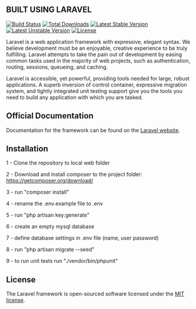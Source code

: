 ## BUILT USING LARAVEL

[![Build Status](https://travis-ci.org/laravel/framework.svg)](https://travis-ci.org/laravel/framework)
[![Total Downloads](https://poser.pugx.org/laravel/framework/d/total.svg)](https://packagist.org/packages/laravel/framework)
[![Latest Stable Version](https://poser.pugx.org/laravel/framework/v/stable.svg)](https://packagist.org/packages/laravel/framework)
[![Latest Unstable Version](https://poser.pugx.org/laravel/framework/v/unstable.svg)](https://packagist.org/packages/laravel/framework)
[![License](https://poser.pugx.org/laravel/framework/license.svg)](https://packagist.org/packages/laravel/framework)

Laravel is a web application framework with expressive, elegant syntax. We believe development must be an enjoyable, creative experience to be truly fulfilling. Laravel attempts to take the pain out of development by easing common tasks used in the majority of web projects, such as authentication, routing, sessions, queueing, and caching.

Laravel is accessible, yet powerful, providing tools needed for large, robust applications. A superb inversion of control container, expressive migration system, and tightly integrated unit testing support give you the tools you need to build any application with which you are tasked.

## Official Documentation

Documentation for the framework can be found on the [Laravel website](http://laravel.com/docs).

## Installation

1 - Clone the repository to local web folder

2 - Download and install composer to the project folder: https://getcomposer.org/download/

3 - run "composer install"

4 - rename the .env.example file to .env

5 - run "php artisan key:generate"

6 - create an empty mysql database

7 - define database settings in .env file (name, user password)

8 - run "php artisan migrate --seed"

9 - to run unit tests run "./vendor/bin/phpunit"

## License

The Laravel framework is open-sourced software licensed under the [MIT license](http://opensource.org/licenses/MIT).
